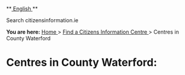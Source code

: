 **[ English ](/) **

Search citizensinformation.ie

  

**You are here:** [ Home ](https://www.citizensinformation.ie/ "Home page") >
[ Find a Citizens Information Centre ](https://centres.citizensinformation.ie/
"Find a Citizens Information Centre") > Centres in County Waterford

#  Centres in County Waterford:
